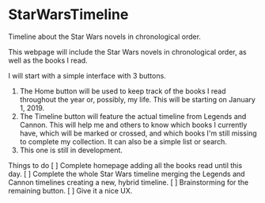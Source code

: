 # StarWarsTimeline
Timeline about the Star Wars novels in chronological order.<br>

This webpage will include the Star Wars novels in chronological order, as well as the books I read.<br>

I will start with a simple interface with 3 buttons.<br>
1. The Home button will be used to keep track of the books I read throughout the year or, possibly, my life. This will be starting on January 1, 2019.
2. The Timeline button will feature the actual timeline from Legends and Cannon. This will help me and others to know which books I currently have, which will be marked or crossed, and which books I'm still missing to complete my collection. It can also be a simple list or search.
3. This one is still in development.

Things to do
[ ] Complete homepage adding all the books read until this day.
[ ] Complete the whole Star Wars timeline merging the Legends and Cannon timelines creating a new, hybrid timeline.
[ ] Brainstorming for the remaining button.
[ ] Give it a nice UX.
